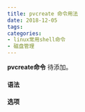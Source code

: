 ```yaml
---
title: pvcreate 命令用法
date: 2018-12-05
tags:
categories: 
- linux常用shell命令
- 磁盘管理
---
```

**pvcreate命令** 待添加。
<!-- more --> 
#### **语法**


#### **选项**
